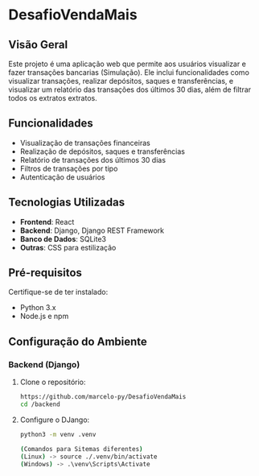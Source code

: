 # DesafioVendaMais

## Visão Geral

Este projeto é uma aplicação web que permite aos usuários visualizar e fazer transações bancarias (Simulação). 
Ele inclui funcionalidades como visualizar transações, realizar depósitos, saques e transferências, e visualizar 
um relatório das transações dos últimos 30 dias, além de filtrar todos os extratos extratos.

## Funcionalidades

- Visualização de transações financeiras
- Realização de depósitos, saques e transferências
- Relatório de transações dos últimos 30 dias
- Filtros de transações por tipo
- Autenticação de usuários

## Tecnologias Utilizadas

- **Frontend**: React
- **Backend**: Django, Django REST Framework
- **Banco de Dados**: SQLite3
- **Outras**: CSS para estilização

## Pré-requisitos

Certifique-se de ter instalado:

- Python 3.x
- Node.js e npm

## Configuração do Ambiente

### Backend (Django)

1. Clone o repositório:
    ```bash
    https://github.com/marcelo-py/DesafioVendaMais
    cd /backend

2. Configure o DJango:
    ```bash
    python3 -m venv .venv

    (Comandos para Sitemas diferentes)
    (Linux) -> source ./.venv/bin/activate
    (Windows) -> .\venv\Scripts\Activate